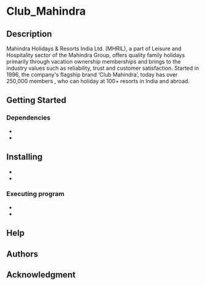 # Club_Mahindra
## Description
Mahindra Holidays & Resorts India Ltd. (MHRIL), a part of Leisure and Hospitality sector of the Mahindra Group, offers quality family holidays primarily through 
vacation ownership memberships and brings to the industry values such as reliability, trust and customer satisfaction.
Started in 1996, the company's flagship brand ‘Club Mahindra’, today has over 250,000 members , who can holiday at 100+ resorts in India and abroad.
## Getting Started
### Dependencies
*
*
## Installing
*
*
### Executing program
*
*
## Help

## Authors
## Acknowledgment
